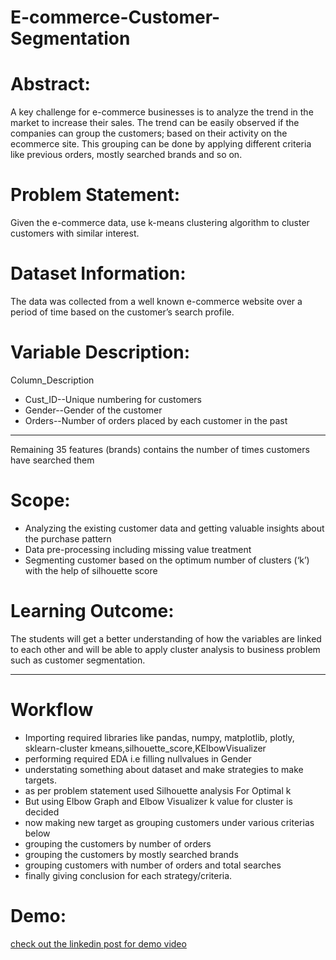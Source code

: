 # E-commerce-Customer-Segmentation
# Abstract:
A key challenge for e-commerce businesses is to analyze the trend in the
market to increase their sales. The trend can be easily observed if the
companies can group the customers; based on their activity on the ecommerce
site. This grouping can be done by applying different criteria like
previous orders, mostly searched brands and so on.
# Problem Statement:
Given the e-commerce data, use k-means clustering algorithm to cluster
customers with similar interest.
# Dataset Information:
The data was collected from a well known e-commerce website over a
period of time based on the customer’s search profile.
# Variable Description:
Column_Description
- Cust_ID--Unique numbering for customers
- Gender--Gender of the customer
- Orders--Number of orders placed by each customer in the past
----------------------------------------------------
Remaining 35 features (brands) contains the number of times
customers have searched them
# Scope:
- Analyzing the existing customer data and getting valuable insights
about the purchase pattern
- Data pre-processing including missing value treatment
- Segmenting customer based on the optimum number of clusters (‘k’)
with the help of silhouette score
# Learning Outcome:
The students will get a better understanding of how the variables are
linked to each other and will be able to apply cluster analysis to business
problem such as customer segmentation.

----------------------------------------------------
# Workflow
- Importing required libraries like pandas, numpy, matplotlib, plotly, sklearn-cluster kmeans,silhouette_score,KElbowVisualizer
- performing required EDA i.e filling nullvalues in Gender
- understating something about dataset and make strategies to make targets.
- as per problem statement used Silhouette analysis For Optimal k
- But using Elbow Graph and Elbow Visualizer k value for cluster is decided
- now making new target as grouping customers under various criterias below
- grouping the customers by number of orders
- grouping the customers by mostly searched brands
- grouping customers with number of orders and total searches
- finally giving conclusion for each strategy/criteria.
# Demo:
[check out the linkedin post for demo video](https://www.linkedin.com/posts/kalin-harikumar-230349140_project-guvi-ecommerceabrcustomerabrsegmentation-activity-7064665802444046337-U63h?utm_source=share&utm_medium=member_desktop)
